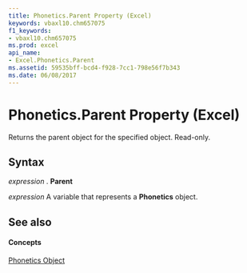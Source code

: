 ```yaml
---
title: Phonetics.Parent Property (Excel)
keywords: vbaxl10.chm657075
f1_keywords:
- vbaxl10.chm657075
ms.prod: excel
api_name:
- Excel.Phonetics.Parent
ms.assetid: 59535bff-bcd4-f928-7cc1-798e56f7b343
ms.date: 06/08/2017
---
```



# Phonetics.Parent Property (Excel)

Returns the parent object for the specified object. Read-only.


## Syntax

 _expression_ . **Parent**

 _expression_ A variable that represents a **Phonetics** object.


## See also


#### Concepts


[Phonetics Object](Excel.Phonetics.md)

